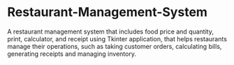 # Restaurant-Management-System
A restaurant management system that includes food price and quantity, print, calculator, and receipt using Tkinter application, that helps restaurants manage their operations, such as taking customer orders, calculating bills, generating receipts and managing inventory. 
